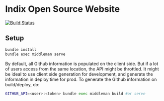 # Indix Open Source Website

[![Build Status](https://snap-ci.com/indix-eng/indix-eng.github.io/branch/source/build_image)](https://snap-ci.com/indix-eng/indix-eng.github.io/branch/source)

## Setup

```bash
bundle install
bundle exec middleman serve
```

By default, all Github information is populated on the client side. But if a lot of users access from the same location, the API might be throttled. It might be ideal to use client side generation for development, and generate the information in deploy time for prod. To generate the Github information on build/deploy, do:

```bash
GITHUB_API=<user>:<token> bundle exec middleman build #or serve
```
